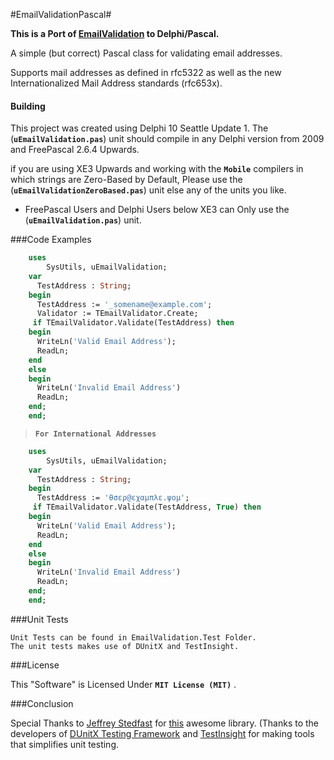 #EmailValidationPascal#

**This is a Port of [EmailValidation](https://github.com/jstedfast/EmailValidation) to Delphi/Pascal.**

A simple (but correct) Pascal class for validating email addresses.

Supports mail addresses as defined in rfc5322 as well as the new Internationalized Mail Address standards (rfc653x).


#### Building
This project was created using Delphi 10 Seattle Update 1. 
The (**`uEmailValidation.pas`**) unit should compile in any Delphi version from 2009 and FreePascal 2.6.4 Upwards.

if you are using XE3 Upwards and working with the **`Mobile`** compilers in which strings are Zero-Based by Default, Please use the (**`uEmailValidationZeroBased.pas`**) unit else any of the units you like.

* FreePascal Users and Delphi Users below XE3 can Only use the (**`uEmailValidation.pas`**) unit.

###Code Examples

```pascal
	uses
	    SysUtils, uEmailValidation;
	var
	  TestAddress : String;	
	begin
	  TestAddress := '_somename@example.com';
	  Validator := TEmailValidator.Create;
	 if TEmailValidator.Validate(TestAddress) then
	begin
	  WriteLn('Valid Email Address');
	  ReadLn;
	end
	else
	begin
	  WriteLn('Invalid Email Address')
	  ReadLn;
	end;
    end;
```

   > **`For International Addresses`**

```pascal
    uses
	    SysUtils, uEmailValidation;
	var
	  TestAddress : String;
	begin
	  TestAddress := 'θσερ@εχαμπλε.ψομ';
	 if TEmailValidator.Validate(TestAddress, True) then
	begin
	  WriteLn('Valid Email Address');
	  ReadLn;
	end
	else
	begin
	  WriteLn('Invalid Email Address')
	  ReadLn;
	end;
    end;
```

###Unit Tests

    Unit Tests can be found in EmailValidation.Test Folder.
    The unit tests makes use of DUnitX and TestInsight.

###License

This "Software" is Licensed Under  **`MIT License (MIT)`** .

###Conclusion


   Special Thanks to [Jeffrey Stedfast](https://github.com/jstedfast/) for [this](https://github.com/jstedfast/EmailValidation) awesome library.
(Thanks to the developers of [DUnitX Testing Framework](https://github.com/VSoftTechnologies/DUnitX/) and [TestInsight](https://bitbucket.org/sglienke/testinsight/wiki/Home/) for making tools that simplifies unit testing.
